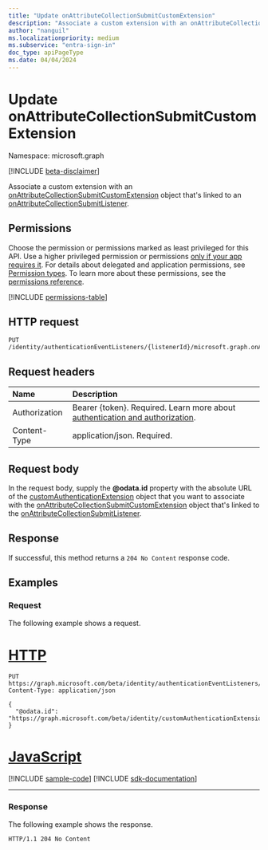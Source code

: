 ```yaml
---
title: "Update onAttributeCollectionSubmitCustomExtension"
description: "Associate a custom extension with an onAttributeCollectionSubmitCustomExtension object that's linked to an onAttributeCollectionSubmitListener object."
author: "nanguil"
ms.localizationpriority: medium
ms.subservice: "entra-sign-in"
doc_type: apiPageType
ms.date: 04/04/2024
---
```


# Update onAttributeCollectionSubmitCustomExtension

Namespace: microsoft.graph

[!INCLUDE [beta-disclaimer](../../includes/beta-disclaimer.md)]

Associate a custom extension with an [onAttributeCollectionSubmitCustomExtension](../resources/onattributecollectionsubmitcustomextension.md) object that's linked to an [onAttributeCollectionSubmitListener](../resources/onattributecollectionsubmitlistener.md).

## Permissions

Choose the permission or permissions marked as least privileged for this API. Use a higher privileged permission or permissions [only if your app requires it](/graph/permissions-overview#best-practices-for-using-microsoft-graph-permissions). For details about delegated and application permissions, see [Permission types](/graph/permissions-overview#permission-types). To learn more about these permissions, see the [permissions reference](/graph/permissions-reference).

<!-- {
  "blockType": "permissions",
  "name": "onattributecollectionsubmitcustomextension-update-permissions"
}
-->
[!INCLUDE [permissions-table](../includes/permissions/onattributecollectionsubmitcustomextension-update-permissions.md)]

## HTTP request

<!-- {
  "blockType": "ignored"
}
-->
``` http
PUT /identity/authenticationEventListeners/{listenerId}/microsoft.graph.onAttributeCollectionSubmitListener/handler/microsoft.graph.onAttributeCollectionSubmitCustomExtensionHandler/customExtension/$ref
```

## Request headers

|Name|Description|
|:---|:---|
|Authorization|Bearer {token}. Required. Learn more about [authentication and authorization](/graph/auth/auth-concepts).|
|Content-Type|application/json. Required.|

## Request body

In the request body, supply the **@odata.id** property with the absolute URL of the [customAuthenticationExtension](../resources/customauthenticationextension.md) object that you want to associate with the [onAttributeCollectionSubmitCustomExtension](../resources/onattributecollectionsubmitcustomextension.md) object that's linked to the [onAttributeCollectionSubmitListener](../resources/onattributecollectionsubmitlistener.md).

## Response

If successful, this method returns a `204 No Content` response code.

## Examples

### Request

The following example shows a request.
# [HTTP](#tab/http)
<!-- {
  "blockType": "request",
  "name": "update_onattributecollectionsubmitcustomextension"
}
-->
``` http
PUT https://graph.microsoft.com/beta/identity/authenticationEventListeners/{listenerId}/microsoft.graph.onAttributeCollectionSubmitListener/handler/microsoft.graph.onAttributeCollectionSubmitCustomExtensionHandler/customExtension/$ref
Content-Type: application/json

{
  "@odata.id": "https://graph.microsoft.com/beta/identity/customAuthenticationExtensions/{customExtensionId}"
}
```

# [JavaScript](#tab/javascript)
[!INCLUDE [sample-code](../includes/snippets/javascript/update-onattributecollectionsubmitcustomextension-javascript-snippets.md)]
[!INCLUDE [sdk-documentation](../includes/snippets/snippets-sdk-documentation-link.md)]

---

### Response

The following example shows the response.
<!-- {
  "blockType": "response"
}
-->
``` http
HTTP/1.1 204 No Content
```

